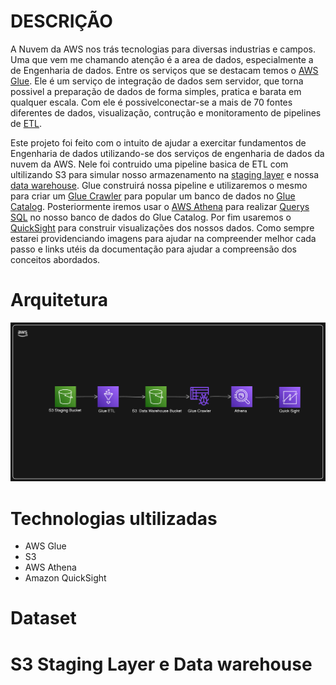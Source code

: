 # DESCRIÇÃO
A Nuvem da AWS nos trás tecnologias para diversas industrias e campos. Uma que vem me chamando atenção é a area de dados, especialmente a de Engenharia de dados. Entre os serviços que se destacam temos o [AWS Glue](https://aws.amazon.com/pt/glue/). Ele é um serviço de integração de dados sem servidor, que torna possivel a preparação de dados de forma simples, pratica e barata em qualquer escala. Com ele é possivelconectar-se a mais de 70 fontes diferentes de dados, visualização, contrução e monitoramento de pipelines de [ETL](https://aws.amazon.com/pt/what-is/etl/).

Este projeto foi feito com o intuito de ajudar a exercitar fundamentos de Engenharia de dados utilizando-se dos serviços de engenharia de dados da nuvem da AWS. Nele foi contruido uma pipeline basica de ETL com ultilizando S3 para simular nosso armazenamento na [staging layer](https://kb.ufla.br/books/termos-e-definicoes-governanca-de-dados/page/staging-area)  e nossa [data warehouse](https://aws.amazon.com/pt/what-is/data-warehouse/). Glue construirá nossa pipeline e utilizaremos o mesmo para criar um [Glue Crawler](https://docs.aws.amazon.com/pt_br/glue/latest/dg/add-crawler.html) para popular um banco de dados no [Glue Catalog](https://docs.aws.amazon.com/pt_br/glue/latest/dg/start-data-catalog.html).
Posteriormente iremos usar o [AWS Athena](https://aws.amazon.com/pt/athena/) para realizar [Querys SQL](https://aws.amazon.com/pt/what-is/sql/) no nosso banco de dados do Glue Catalog. Por fim usaremos o [QuickSight](https://aws.amazon.com/pt/quicksight/) para construir visualizações dos nossos dados.
Como sempre estarei providenciando imagens para ajudar na compreender melhor cada passo e links utéis da documentação para ajudar a compreensão dos conceitos abordados.

# Arquitetura
![diagrama](./img/diagram.png)

# Technologias ultilizadas
- AWS Glue
- S3
- AWS Athena
- Amazon QuickSight
# Dataset

# S3 Staging Layer e Data warehouse
